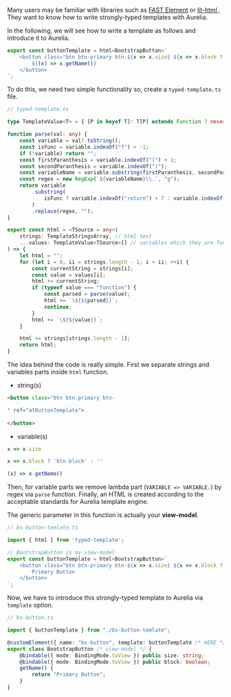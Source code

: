 Many users may be familiar with libraries such as [FAST Element](https://www.fast.design/docs/fast-element/declaring-templates) or [lit-html
](https://lit-html.polymer-project.org/). They want to know how to write strongly-typed templates with Aurelia.

In the following, we will see how to write a template as follows and introduce it to Aurelia.

```ts
export const buttonTemplate = html<BootstrapButton>`
    <button class="btn btn-primary btn-${x => x.size} ${x => x.block ? 'btn-block' : ''}" ref="bsButtonTemplate">
        ${(x) => x.getName()}
    </button>
`;
```

To do this, we need two simple functionality so, create a `typed-template.ts` file.

```ts
// typed-template.ts

type TemplateValue<T> = { [P in keyof T]: T[P] extends Function ? never : P }[keyof T] | ((val: T) => unknown);;

function parse(val: any) {
    const variable = val?.toString();
    const isFunc = variable.indexOf("f") > -1;
    if (!variable) return "";
    const firstParanthesis = variable.indexOf("(") + 1;
    const secondParanthesis = variable.indexOf(")");
    const variableName = variable.substring(firstParanthesis, secondParanthesis) || variable[0];
    const regex = new RegExp(`${variableName}\\.`, "g");
    return variable
        .substring(
            isFunc ? variable.indexOf("return") + 7 : variable.indexOf("=>") + 3
        )
        .replace(regex, "");
}

export const html = <TSource = any>(
    strings: TemplateStringsArray, // html text
    ...values: TemplateValue<TSource>[] // variables which they are functions.
) => {
    let html = "";
    for (let i = 0, ii = strings.length - 1; i < ii; ++i) {
        const currentString = strings[i];
        const value = values[i];
        html += currentString;
        if (typeof value === "function") {
            const parsed = parse(value);
            html += `\${${parsed}}`;
            continue;
        }
        html += `\${${value}}`;
    }

    html += strings[strings.length - 1];
    return html;
}
```

The idea behind the code is really simple. First we separate strings and variables parts inside `html` function.

* string(s)
```html
<button class="btn btn-primary btn-

" ref="atButtonTemplate">
        
</button>
```
* variable(s)

```ts
x => x.size

x => x.block ? 'btn-block' : ''

(x) => x.getName()
```

Then, for variable parts we remove lambda part (`VARIABLE => VARIABLE.`) by regex via `parse` function. Finally, an HTML is created according to the acceptable standards for Aurelia template engine.

The generic parameter in this function is actually your **view-model**.

```ts
// bs-button-temlate.ts

import { html } from 'typed-template';

// BootstrapButton is my view-model
export const buttonTemplate = html<BootstrapButton>`
    <button class="btn btn-primary btn-${x => x.size} ${x => x.block ? 'btn-block' : ''}" ref="bsButtonTemplate">
        Primary Button
    </button>
`;
```

Now, we have to introduce this strongly-typed template to Aurelia via `template` option.

```ts
// bs-button.ts

import { buttonTemplate } from "./bs-button-temlate";

@customElement({ name: "bs-button", template: buttonTemplate /* HERE */ })
export class BootstrapButton /* view-model */ {
    @bindable({ mode: BindingMode.toView }) public size: string;
    @bindable({ mode: BindingMode.toView }) public block: boolean;
    getName() {
        return "Primary Button";
    }
}
```